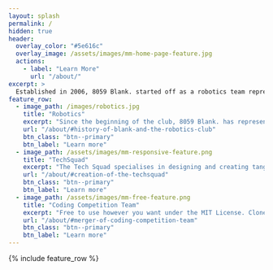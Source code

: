 ```yaml
---
layout: splash
permalink: /
hidden: true
header:
  overlay_color: "#5e616c"
  overlay_image: /assets/images/mm-home-page-feature.jpg
  actions:
    - label: "Learn More"
      url: "/about/"
excerpt: >
  Established in 2006, 8059 Blank. started off as a robotics team representing Anglo-Chinese School (Independent). It now consists of 3 branches - The Robotics Competition Team, Coding Competition Team and TechSquad
feature_row:
  - image_path: /images/robotics.jpg
    title: "Robotics"
    excerpt: "Since the beginning of the club, 8059 Blank. has represented Anglo-Chinese School (Independent) in STEM competitions across Singapore. We have been actively competing in VEX Robotics Competitions locally as well as on the global stage in the VEX Robotics World Championship. We also take part in other various competitions, such as RoboCup, FIRST Global Challenge and Micromouse."
    url: "/about/#history-of-blank-and-the-robotics-club"
    btn_class: "btn--primary"
    btn_label: "Learn more"
  - image_path: /assets/images/mm-responsive-feature.png
    title: "TechSquad"
    excerpt: "The Tech Squad specialises in designing and creating tangible products for a wide range of competitions revolving around the theme of technology. This includes 3D printing and app development. We also run the Digital Maker’s Zone (DMZ) in Anglo-Chinese School (Independent) which is the first student-run hub for innovation and tinkering in Singapore."
    url: "/about/#creation-of-the-techsquad"
    btn_class: "btn--primary"
    btn_label: "Learn more"
  - image_path: /assets/images/mm-free-feature.png
    title: "Coding Competition Team"
    excerpt: "Free to use however you want under the MIT License. Clone it, fork it, customize it... whatever!"
    url: "/about/#merger-of-coding-competition-team"
    btn_class: "btn--primary"
    btn_label: "Learn more"      
---
```


{% include feature_row %}
